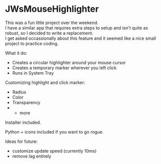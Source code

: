 # JWsMouseHighlighter

This was a fun little project over the weekend.  
I have a similar app that requires extra steps to setup and isn't quite as robust, so I decided to write a replacement.  
I get asked occassionally about this feature and it seemed like a nice small project to practice coding.
 
 What it do:
 * Creates a circular highlighter around your mouse cursor
 * Creates a temporary marker wherever you left click
 * Runs in System Tray

 Customizing highlight and click marker:
 * Radius
 * Color
 * Transparency
 * + more

Installer included.

Python + icons included if you want to go rogue.

Ideas for future:
* customize update speed (currently 10ms)
* remove lag entirely
